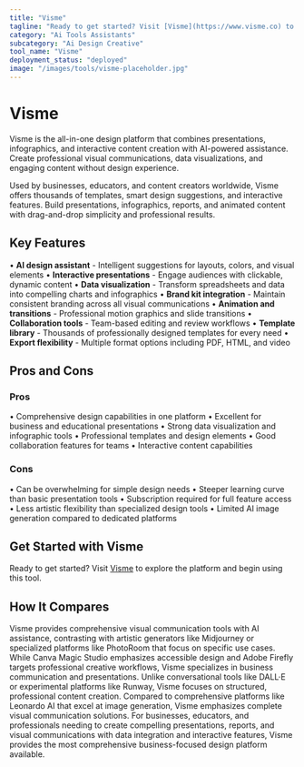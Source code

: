 ```yaml
---
title: "Visme"
tagline: "Ready to get started? Visit [Visme](https://www.visme.co) to explore the platform and begin using this tool...."
category: "Ai Tools Assistants"
subcategory: "Ai Design Creative"
tool_name: "Visme"
deployment_status: "deployed"
image: "/images/tools/visme-placeholder.jpg"
---
```


# Visme

Visme is the all-in-one design platform that combines presentations, infographics, and interactive content creation with AI-powered assistance. Create professional visual communications, data visualizations, and engaging content without design experience.

Used by businesses, educators, and content creators worldwide, Visme offers thousands of templates, smart design suggestions, and interactive features. Build presentations, infographics, reports, and animated content with drag-and-drop simplicity and professional results.

## Key Features

• **AI design assistant** - Intelligent suggestions for layouts, colors, and visual elements
• **Interactive presentations** - Engage audiences with clickable, dynamic content
• **Data visualization** - Transform spreadsheets and data into compelling charts and infographics
• **Brand kit integration** - Maintain consistent branding across all visual communications
• **Animation and transitions** - Professional motion graphics and slide transitions
• **Collaboration tools** - Team-based editing and review workflows
• **Template library** - Thousands of professionally designed templates for every need
• **Export flexibility** - Multiple format options including PDF, HTML, and video

## Pros and Cons

### Pros
• Comprehensive design capabilities in one platform
• Excellent for business and educational presentations
• Strong data visualization and infographic tools
• Professional templates and design elements
• Good collaboration features for teams
• Interactive content capabilities

### Cons
• Can be overwhelming for simple design needs
• Steeper learning curve than basic presentation tools
• Subscription required for full feature access
• Less artistic flexibility than specialized design tools
• Limited AI image generation compared to dedicated platforms

## Get Started with Visme

Ready to get started? Visit [Visme](https://www.visme.co) to explore the platform and begin using this tool.

## How It Compares

Visme provides comprehensive visual communication tools with AI assistance, contrasting with artistic generators like Midjourney or specialized platforms like PhotoRoom that focus on specific use cases. While Canva Magic Studio emphasizes accessible design and Adobe Firefly targets professional creative workflows, Visme specializes in business communication and presentations. Unlike conversational tools like DALL·E or experimental platforms like Runway, Visme focuses on structured, professional content creation. Compared to comprehensive platforms like Leonardo AI that excel at image generation, Visme emphasizes complete visual communication solutions. For businesses, educators, and professionals needing to create compelling presentations, reports, and visual communications with data integration and interactive features, Visme provides the most comprehensive business-focused design platform available.